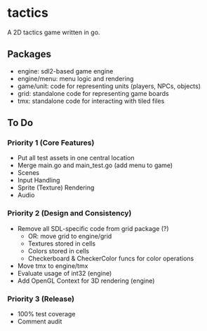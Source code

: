# tactics

A 2D tactics game written in go.

## Packages

* engine: sdl2-based game engine
* engine/menu: menu logic and rendering
* game/unit: code for representing units (players, NPCs, objects)
* grid: standalone code for representing game boards
* tmx: standalone code for interacting with tiled files

## To Do

### Priority 1 (Core Features)

* Put all test assets in one central location
* Merge main.go and main_test.go (add menu to game)
* Scenes
* Input Handling
* Sprite (Texture) Rendering
* Audio

### Priority 2 (Design and Consistency)

* Remove all SDL-specific code from grid package (?)
	* OR: move grid to engine/grid
	* Textures stored in cells
	* Colors stored in cells
	* Checkerboard & CheckerColor funcs for color operations
* Move tmx to engine/tmx
* Evaluate usage of int32 (engine)
* Add OpenGL Context for 3D rendering (engine)

### Priority 3 (Release)

* 100% test coverage
* Comment audit

